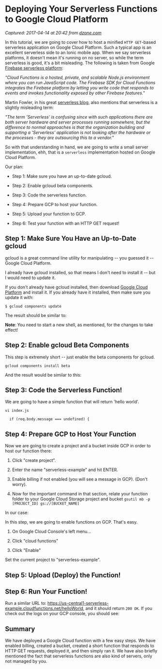 # Deploying Your Serverless Functions to Google Cloud Platform

_Captured: 2017-04-14 at 20:42 from [dzone.com](https://dzone.com/articles/deploying-serverless-functions-to-google-cloud-platform?edition=290908&utm_source=Daily%20Digest&utm_medium=email&utm_campaign=dd%202017-04-14)_

In this tutorial, we are going to cover how to host a minified `HTTP GET`-based serverless application on Google Cloud Platform. Such a typical app is an excellent serverless side to an Ionic mobile app. When we say serverless platforms, it doesn't mean it's running on no server, so while the term serverless is good, it's a bit misleading. The following is taken from Google [Firebase serverless platform](https://www.npmjs.com/package/firebase-functions):

_"Cloud Functions is a hosted, private, and scalable Node.js environment where you can run JavaScript code. The Firebase SDK for Cloud Functions integrates the Firebase platform by letting you write code that responds to events and invokes functionality exposed by other Firebase features."_

Martin Fowler, in his great [serverless blog](https://martinfowler.com/articles/serverless.html), also mentions that serverless is a slightly misleading term:

_"The term 'Serverless' is confusing since with such applications there are both server hardware and server processes running somewhere, but the difference to normal approaches is that the organization building and supporting a 'Serverless' application is not looking after the hardware or the processes - they are outsourcing this to a vendor."_

So with that understanding in hand, we are going to write a small server implementation, ehh, that is a `serverless` implementation hosted on Google Cloud Platform.

Our plan:

  * Step 1: Make sure you have an up-to-date gcloud.

  * Step 2: Enable gcloud beta components.

  * Step 3: Code the serverless function.

  * Step 4: Prepare GCP to host your function.

  * Step 5: Upload your function to GCP.

  * Step 6: Test your function with an HTTP GET request!

## Step 1: Make Sure You Have an Up-to-Date gcloud

gcloud is a great command line utility for manipulating -- you guessed it -- Google Cloud Platform.

I already have gcloud installed, so that means I don't need to install it -- but I would need to update it.

If you don't already have gcloud installed, then download [Google Cloud Platform](https://cloud.google.com/sdk/downloads) and install it. If you already have it installed, then make sure you update it with:

`$ gcloud components update`

The result should be similar to:

**Note**: You need to start a new shell, as mentioned, for the changes to take effect!

## Step 2: Enable gcloud Beta Components

This step is extremely short -- just enable the beta components for gcloud.

`gcloud components install beta`

And the result would be similar to this:

## Step 3: Code the Serverless Function!

We are going to have a simple function that will return 'hello world'.

`vi index.js`
    
    
      if (req.body.message === undefined) {

## Step 4: Prepare GCP to Host Your Function

Now we are going to create a project and a bucket inside GCP in order to host our function there:

  1. Click "create project".

  2. Enter the name "serverless-example" and hit ENTER.

  3. Enable billing if not enabled (you will see a message in GCP). (Don't worry).

  4. Now for the important command in that section, relate your function folder to your Google Cloud Storage project and bucket `gsutil mb -p [PROJECT_ID] gs://[BUCKET_NAME]`

In our case:

In this step, we are going to enable functions on GCP. That's easy.

  1. On Google Cloud Console's left menu...

  2. Click "cloud functions"

  3. Click "Enable"

Set the current project to "serverless-example".

## Step 5: Upload (Deploy) the Function!

## Step 6: Run Your Function!

Run a similar URL to: <https://us-central1-serverless-example.cloudfunctions.net/helloWorld>, and it should return `200 OK`. If you check out the logs on your GCP console, you should see:

## Summary

We have deployed a Google Cloud function with a few easy steps. We have enabled billing, created a bucket, created a short function that responds to HTTP GET requests, deployed it, and then simply ran it. We have also briefly mentioned the fact that serverless functions are also kind of servers, only not managed by you.
